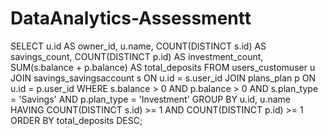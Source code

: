 # DataAnalytics-Assessmentt
SELECT 
  u.id AS owner_id,
  u.name,
  COUNT(DISTINCT s.id) AS savings_count,
  COUNT(DISTINCT p.id) AS investment_count,
  SUM(s.balance + p.balance) AS total_deposits
FROM 
  users_customuser u
  JOIN savings_savingsaccount s ON u.id = s.user_id
  JOIN plans_plan p ON u.id = p.user_id
WHERE 
  s.balance > 0 AND p.balance > 0
  AND s.plan_type = 'Savings' AND p.plan_type = 'Investment'
GROUP BY 
  u.id, u.name
HAVING 
  COUNT(DISTINCT s.id) >= 1 AND COUNT(DISTINCT p.id) >= 1
ORDER BY 
  total_deposits DESC;
